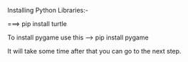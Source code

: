 Installing Python Libraries:-

===> pip install turtle

To install pygame use this
--> pip install pygame

It will take some time after that you can go to the next step.
